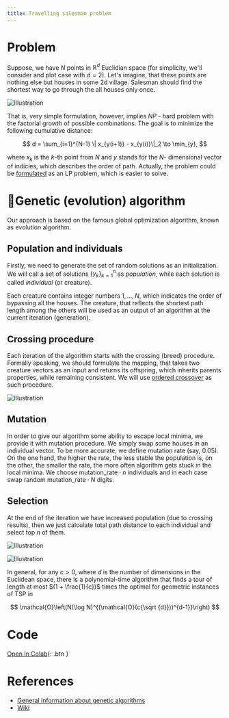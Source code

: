 ```yaml
---
title: Travelling salesman problem
---
```


# Problem
Suppose, we have $N$ points in $\mathbb{R}^d$ Euclidian space (for simplicity, we'll consider and plot case with $d=2$). Let's imagine, that these points are nothing else but houses in some 2d village. Salesman should find the shortest way to go through the all houses only once.

![Illustration](salesman_problem.svg)

That is, very simple formulation, however, implies $NP$ - hard problem with the factorial growth of possible combinations. The goal is to minimize the following cumulative distance:

$$
d = \sum_{i=1}^{N-1} \| x_{y(i+1)}  - x_{y(i)}\|_2 \to \min_{y},
$$

where $x_k$ is the $k$-th point from $N$ and $y$ stands for the $N$- dimensional vector of indicies, which describes the order of path. Actually, the problem could be [formulated](https://en.wikipedia.org/wiki/Travelling_salesman_problem#Integer_linear_programming_formulations) as an LP problem, which is easier to solve.

# 🧬Genetic (evolution) algorithm
Our approach is based on the famous global optimization algorithm, known as evolution algorithm.
## Population and individuals
Firstly, we need to generate the set of random solutions as an initialization. We will call a set of solutions $\{y_k\}_{k=1}^n$ as *population*, while each solution is called *individual* (or creature).

Each creature contains integer numbers $1, \ldots, N$, which indicates the order of bypassing all the houses. The creature, that reflects the shortest path length among the others will be used as an output of an algorithm at the current iteration (generation).

## Crossing procedure
Each iteration of the algorithm starts with the crossing (breed) procedure. Formally speaking, we should formulate the mapping, that takes two creature vectors as an input and returns its offspring, which inherits parents properties, while remaining consistent. We will use [ordered crossover](http://www.rubicite.com/Tutorials/GeneticAlgorithms/CrossoverOperators/Order1CrossoverOperator.aspx) as such procedure.

![Illustration](ordered_crossover.svg)

## Mutation
In order to give our algorithm some ability to escape local minima, we provide it with mutation procedure. We simply swap some houses in an individual vector. To be more accurate, we define mutation rate (say, $0.05$). On the one hand, the higher the rate, the less stable the population is, on the other, the smaller the rate, the more often algorithm gets stuck in the local minima. We choose $\text{mutation_rate} \cdot n$ individuals and in each case swap random $\text{mutation_rate} \cdot N$ digits.

## Selection
At the end of the iteration we have increased population (due to crossing results), then we just calculate total path distance to each individual and select top $n$ of them.

![Illustration](salesman.gif)

![Illustration](salesman_loss.svg)

In general, for any $c > 0$, where $d$ is the number of dimensions in the Euclidean space, there is a polynomial-time algorithm that finds a tour of length at most $(1 + \frac{1}{c})$ times the optimal for geometric instances of TSP in

$$
\mathcal{O}\left(N(\log N)^{(\mathcal{O}(c{\sqrt {d}}))^{d-1}}\right)
$$

# Code
[Open In Colab](https://colab.research.google.com/github/MerkulovDaniil/optim/blob/master/assets/Notebooks/Travelling%20salesman%20problem.ipynb){: .btn }

# References

* [General information about genetic algorithms](http://www.rubicite.com/Tutorials/GeneticAlgorithms.aspx)
* [Wiki](https://en.wikipedia.org/wiki/Travelling_salesman_problem)
